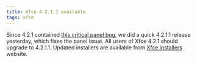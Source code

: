 ```yaml
---
title: Xfce 4.2.1.1 available
tags: xfce
---
```


Since 4.2.1 contained <a href="/2005/03/17/critical-bug-in-xfce4-panel-421">this critical panel bug</a>, we did a quick 4.2.1.1 release yesterday, which fixes the panel issue. All users of Xfce 4.2.1 should upgrade to 4.2.1.1. Updated installers are available from <a href="http://xfce-installers.os-cillation.com/">Xfce installers</a> website.
